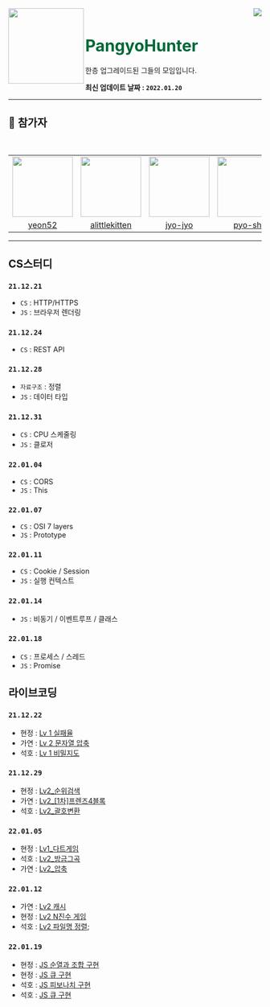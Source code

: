 <div>
  <img align="left" src="https://user-images.githubusercontent.com/14370441/147059429-eb855fb1-fd64-47af-b0d4-66e909b6ee3b.png" width="150"/>
  <div align="right">
    <a align="right" href="https://github.com/BoostUpStudy/Notice">
      <img src="https://hits.seeyoufarm.com/api/count/incr/badge.svg?url=https://github.com/BoostUpStudy/PangyoHunter&count_bg=%233D61C8&title_bg=%23555555&icon=&icon_color=%23E7E7E7&title=hits&edge_flat=false"/>
    </a>
    <h1 align="left">
      <font align="left" size="6" color="#006937"> PangyoHunter</font>
    </h1>
    <p align="left">
      한층 업그레이드된 그들의 모임입니다.
    </p>
  </div>
</div>

**최신 업데이트 날짜 : `2022.01.20`**

---
## 📖 참가자

<br>
<table align="center">
  <tr>
    <td>
      <a href="https://github.com/yeon52">
        <img src="https://avatars.githubusercontent.com/yeon52" width="120"/>
      </a>
    </td>
    <td>
      <a href="https://github.com/alittlekitten">
        <img src="https://avatars.githubusercontent.com/alittlekitten" width="120"/>
      </a>
    </td>
    <td>
      <a href="https://github.com/jyo-jyo">
        <img src="https://avatars.githubusercontent.com/jyo-jyo" width="120"/>
      </a>
    </td>
    <td>
      <a href="https://github.com/pyo-sh">
        <img src="https://avatars.githubusercontent.com/pyo-sh" width="120"/>
      </a>
    </td>
  </tr>
  <tr>
    <td align="center">
      <a href="https://github.com/yeon52">
        yeon52
      </a>
    </td>
    <td align="center">
      <a href="https://github.com/alittlekitten">
        alittlekitten
      </a>
    </td>
    <td align="center">
      <a href="https://github.com/jyo-jyo">
        jyo-jyo
      </a>
    </td>
    <td align="center">
      <a href="https://github.com/pyo-sh">
        pyo-sh
      </a>
    </td>
  </tr>
</table>

---
## CS스터디

### `21.12.21`

- `CS` : HTTP/HTTPS
- `JS` : 브라우저 렌더링

### `21.12.24`

- `CS` : REST API

### `21.12.28`

- `자료구조` : 정렬
- `JS` : 데이터 타입

### `21.12.31`

- `CS` : CPU 스케줄링
- `JS` : 클로저

### `22.01.04`

- `CS` : CORS
- `JS` : This

### `22.01.07`

- `CS` : OSI 7 layers
- `JS` : Prototype

### `22.01.11`

- `CS` : Cookie / Session
- `JS` : 실행 컨텍스트

### `22.01.14`

- `JS` : 비동기 / 이벤트루프 / 클래스

### `22.01.18`

- `CS` : 프로세스 / 스레드
- `JS` : Promise


## 라이브코딩

### `21.12.22`

- 현정 : [Lv 1 실패율](https://github.com/BoostUpStudy/PangyoHunter/blob/main/LiveCoding/jyo-jyo/211222_Lv1_%EC%8B%A4%ED%8C%A8%EC%9C%A8.js)
- 가연 : [Lv 2 문자열 압축](https://github.com/BoostUpStudy/PangyoHunter/blob/main/LiveCoding/yeon52/211222_Lv2_%EB%AC%B8%EC%9E%90%EC%97%B4%EC%95%95%EC%B6%95.js)
- 석호 : [Lv 1 비밀지도](https://github.com/BoostUpStudy/PangyoHunter/blob/main/LiveCoding/alittlekitten/211222_Lv1_%EB%B9%84%EB%B0%80%EC%A7%80%EB%8F%84.js)

### `21.12.29`

- 현정 : [Lv2_순위검색](https://github.com/BoostUpStudy/PangyoHunter/blob/main/LiveCoding/jyo-jyo/211229_Lv2_%EC%88%9C%EC%9C%84%EA%B2%80%EC%83%89.js)
- 가연 : [Lv2_[1차]프렌즈4블록](https://github.com/BoostUpStudy/PangyoHunter/blob/main/LiveCoding/yeon52/211229_Lv2_%5B1%EC%B0%A8%5D%ED%94%84%EB%A0%8C%EC%A6%884%EB%B8%94%EB%A1%9D.py)
- 석호 : [Lv2_괄호변환](https://github.com/BoostUpStudy/PangyoHunter/blob/main/LiveCoding/alittlekitten/211229_Lv2_%EA%B4%84%ED%98%B8%EB%B3%80%ED%99%98.cpp)

### `22.01.05`

- 현정 : [Lv1_다트게임](https://github.com/BoostUpStudy/PangyoHunter/blob/main/LiveCoding/jyo-jyo/220105_Lv2_%5B1%EC%B0%A8%5D%EB%8B%A4%ED%8A%B8%EA%B2%8C%EC%9E%84.js)
- 석호 : [Lv2_방금그곡](https://github.com/BoostUpStudy/PangyoHunter/blob/main/LiveCoding/alittlekitten/220105_lv2_%EB%B0%A9%EA%B8%88%EA%B7%B8%EA%B3%A1.cpp)
- 가연 : [Lv2_압축](https://github.com/BoostUpStudy/PangyoHunter/blob/main/LiveCoding/yeon52/220105_Lv2_%5B3%EC%B0%A8%5D%EC%95%95%EC%B6%95.js)

### `22.01.12`

- 가연 : [Lv2 캐시](https://github.com/BoostUpStudy/PangyoHunter/blob/main/LiveCoding/yeon52/220113_Lv2_%5B1%EC%B0%A8%5D%EC%BA%90%EC%8B%9C.js)
- 현정 : [Lv2 N진수 게임](https://github.com/BoostUpStudy/PangyoHunter/blob/main/LiveCoding/jyo-jyo/220112_Lv2_%5B3%EC%B0%A8%5Dn%EB%B2%88%EC%A7%B8%20%EA%B2%8C%EC%9E%84.js)
- 석호 : [Lv2 파일명 정렬](https://github.com/BoostUpStudy/PangyoHunter/blob/main/LiveCoding/alittlekitten/220112_Lv2_%ED%8C%8C%EC%9D%BC%EB%AA%85%EC%A0%95%EB%A0%AC.js);

### `22.01.19`

- 현정 : [JS 순열과 조합 구현](https://github.com/BoostUpStudy/PangyoHunter/blob/main/LiveCoding/jyo-jyo/220119_%EC%88%9C%EC%97%B4%EA%B3%BC%20%EC%A1%B0%ED%95%A9.js)
- 현정 : [JS 큐 구현](https://github.com/BoostUpStudy/PangyoHunter/blob/main/LiveCoding/jyo-jyo/220119_queue.js)
- 석호 : [JS 피보나치 구현](https://github.com/BoostUpStudy/PangyoHunter/blob/main/LiveCoding/alittlekitten/220119_%ED%94%BC%EB%B3%B4%EB%82%98%EC%B9%98.js)
- 석호 : [JS 큐 구현](https://github.com/BoostUpStudy/PangyoHunter/blob/main/LiveCoding/alittlekitten/220119_%ED%81%90.js)
